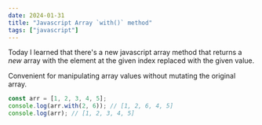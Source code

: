```yaml
---
date: 2024-01-31
title: "Javascript Array `with()` method"
tags: ["javascript"]
---
```



Today I learned that there's a new javascript array method that returns a _new_ array with the element at the given index replaced with the given value.

Convenient for manipulating array values without mutating the original array.

```js
const arr = [1, 2, 3, 4, 5];
console.log(arr.with(2, 6)); // [1, 2, 6, 4, 5]
console.log(arr); // [1, 2, 3, 4, 5]
```